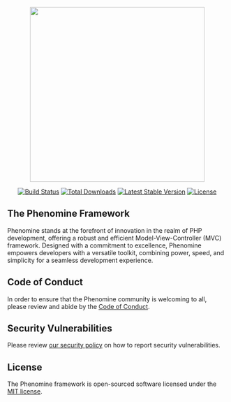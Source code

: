 
<p align="center"><a href="https://github.com/phenomine/phenomine" target="_blank"><img src="https://raw.githubusercontent.com/phenomine/framework/main/assets/phenomine_text_logo.svg" width="400"></a></p>

<p align="center">
<a href="https://github.com/phenomine/framework/actions"><img src="https://github.com/phenomine/framework/actions/workflows/test.yml/badge.svg?branch=main" alt="Build Status"></a>
<a href="https://packagist.org/packages/phenomine/framework"><img src="https://img.shields.io/packagist/dt/phenomine/framework" alt="Total Downloads"></a>
<a href="https://packagist.org/packages/phenomine/framework"><img src="https://img.shields.io/packagist/v/phenomine/framework" alt="Latest Stable Version"></a>
<a href="https://packagist.org/packages/phenomine/framework"><img src="https://img.shields.io/packagist/l/phenomine/framework" alt="License"></a>
</p>

## The Phenomine Framework

Phenomine stands at the forefront of innovation in the realm of PHP development, offering a robust and efficient Model-View-Controller (MVC) framework. Designed with a commitment to excellence, Phenomine empowers developers with a versatile toolkit, combining power, speed, and simplicity for a seamless development experience.


## Code of Conduct

In order to ensure that the Phenomine community is welcoming to all, please review and abide by the [Code of Conduct](CODE_OF_CONDUCT.md).

## Security Vulnerabilities

Please review [our security policy](https://github.com/phenomine/framework/security/policy) on how to report security vulnerabilities.

## License

The Phenomine framework is open-sourced software licensed under the [MIT license](LICENSE.md).

